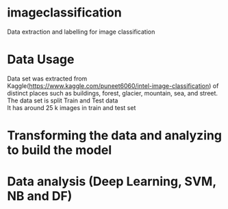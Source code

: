# imageclassification
Data extraction and labelling for image classification 

# Data Usage
Data set was extracted from Kaggle(https://www.kaggle.com/puneet6060/intel-image-classification) of distinct places such as buildings, forest, glacier, mountain, sea, and street. 
The data set is split Train and Test data  
It has around 25 k images in train and test set 

# Transforming the data and analyzing to build the model  

# Data analysis (Deep Learning, SVM, NB and DF)
